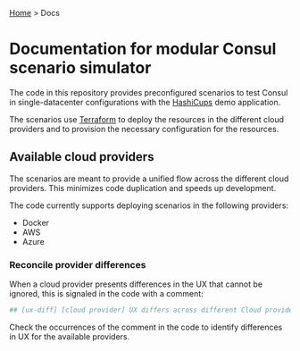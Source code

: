 [Home](../README.md) > Docs

# Documentation for modular Consul scenario simulator

The code in this repository provides preconfigured scenarios to test Consul in 
single-datacenter configurations with the [HashiCups](HashiCups.md) 
demo application.

The scenarios use [Terraform](https://www.terraform.io/) to deploy the resources 
in the different cloud providers and to provision the necessary configuration 
for the resources.

## Available cloud providers

The scenarios are meant to provide a unified flow across the different cloud 
providers. This minimizes code duplication and speeds up development.

The code currently supports deploying scenarios in the following providers:
* Docker
* AWS
* Azure

### Reconcile provider differences

When a cloud provider presents differences in the UX that cannot be ignored, 
this is signaled in the code with a comment:

```sh
## [ux-diff] [cloud provider] UX differs across different Cloud providers
```

Check the occurrences of the comment in the code to identify differences in UX 
for the available providers.
